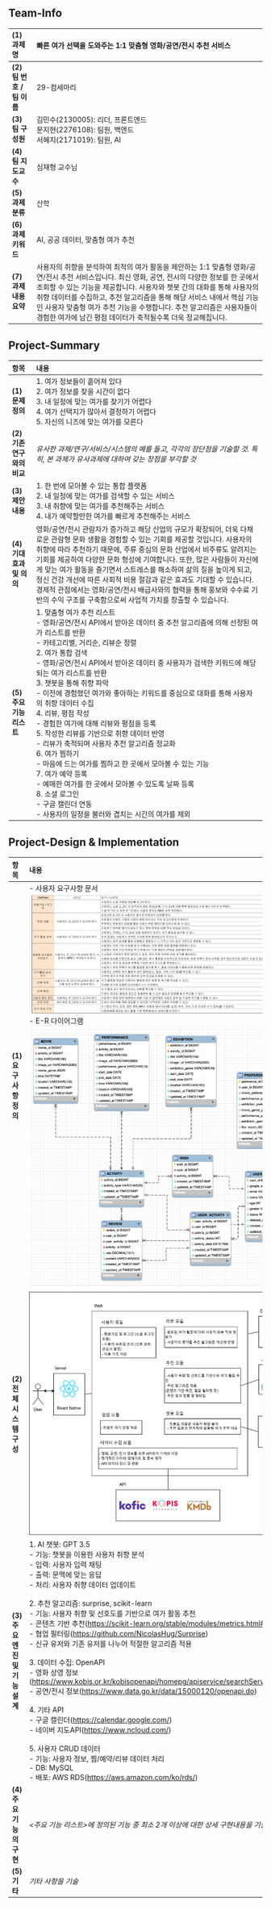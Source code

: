 ## Team-Info


| **(1) 과제명** | 빠른 여가 선택을 도와주는 1:1 맞춤형 영화/공연/전시 추천 서비스 |
|:---|:---|
| **(2) 팀 번호 / 팀 이름** | 29-컴세마리 |
| **(3) 팀 구성원** | 김민수(2130005): 리더, 프론트엔드  <br> 문지현(2276108): 팀원, 백엔드 <br> 서혜지(2171019): 팀원, AI |
| **(4) 팀 지도교수** | 심재형 교수님 |
| **(5) 과제 분류** | 산학 |
| **(6) 과제 키워드** | AI, 공공 데이터, 맞춤형 여가 추천 |
| **(7) 과제 내용 요약** | 사용자의 취향을 분석하여 최적의 여가 활동을 제안하는 1:1 맞춤형 영화/공연/전시 추천 서비스입니다. 최신 영화, 공연, 전시의 다양한 정보를 한 곳에서 조회할 수 있는 기능을 제공합니다. 사용자와 챗봇 간의 대화를 통해 사용자의 취향 데이터를 수집하고, 추천 알고리즘을 통해 해당 서비스 내에서 핵심 기능인 사용자 맞춤형 여가 추천 기능을 수행합니다. 추천 알고리즘은 사용자들이 경험한 여가에 남긴 평점 데이터가 축적될수록 더욱 정교해집니다. |

## Project-Summary

| 항목 | 내용 |
|:---|:---|
| **(1) 문제 정의** | 1. 여가 정보들이 흩어져 있다 <br> 2. 여가 정보를 찾을 시간이 없다 <br> 3. 내 일정에 맞는 여가를 찾기가 어렵다 <br> 4. 여가 선택지가 많아서 결정하기 어렵다 <br> 5. 자신의 니즈에 맞는 여가를 모른다 |
| **(2) 기존 연구와의 비교** | *유사한 과제/연구/서비스/시스템의 예를 들고, 각각의 장단점을 기술할 것. 특히, 본 과제가 유사과제에 대하여 갖는 장점을 부각할 것* |
| **(3) 제안 내용** | 1. 한 번에 모아볼 수 있는 통합 플랫폼 <br> 2. 내 일정에 맞는 여가를 검색할 수 있는 서비스 <br> 3. 내 취향에 맞는 여가를 추천해주는 서비스 <br> 4. 내가 예약할만한 여가를 빠르게 추천해주는 서비스 |
| **(4) 기대효과 및 의의** | 영화/공연/전시 관람자가 증가하고 해당 산업의 규모가 확장되어, 더욱 다채로운 관람형 문화 생활을 경험할 수 있는 기회를 제공할 것입니다. 사용자의 취향에 따라 추천하기 때문에, 주류 중심의 문화 산업에서 비주류도 알려지는 기회를 제공하여 다양한 문화 형성에 기여합니다. 또한, 많은 사람들이 자신에게 맞는 여가 활동을 즐기면서 스트레스를 해소하여 삶의 질을 높이게 되고, 정신 건강 개선에 따른 사회적 비용 절감과 같은 효과도 기대할 수 있습니다. 경제적 관점에서는 영화/공연/전시 배급사와의 협력을 통해 홍보와 수수료 기반의 수익 구조를 구축함으로써 사업적 가치를 창출할 수 있습니다. |
| **(5) 주요 기능 리스트** | 1. 맞춤형 여가 추천 리스트 <br> - 영화/공연/전시 API에서 받아온 데이터 중 추천 알고리즘에 의해 선정된 여가 리스트를 반환 <br> - 카테고리별, 거리순, 리뷰순 정렬 <br> 2. 여가 통합 검색 <br> - 영화/공연/전시 API에서 받아온 데이터 중 사용자가 검색한 키워드에 해당되는 여가 리스트를 반환 <br> 3. 챗봇을 통해 취향 파악 <br> - 이전에 경험했던 여가와 좋아하는 키워드를 중심으로 대화를 통해 사용자의 취향 데이터 수집 <br> 4. 리뷰, 평점 작성 <br> - 경험한 여가에 대해 리뷰와 평점을 등록 <br> 5. 작성한 리뷰를 기반으로 취향 데이터 반영 <br> - 리뷰가 축적되며 사용자 추천 알고리즘 정교화 <br> 6. 여가 찜하기 <br> - 마음에 드는 여가를 찜하고 한 곳에서 모아볼 수 있는 기능 <br> 7. 여가 예약 등록 <br> - 예매한 여가를 한 곳에서 모아볼 수 있도록 날짜 등록 <br> 8. 소셜 로그인 <br> - 구글 캘린더 연동 <br> - 사용자의 일정을 불러와 겹치는 시간의 여가를 제외 |

## Project-Design & Implementation

| 항목 | 내용 |
|:---|:---|
| **(1) 요구사항 정의** | - 사용자 요구사항 문서 <br> <img src="/Images/UserRequirement.png"> - E-R 다이어그램 <br> <img src="/Images/ERD.png"> |
| **(2) 전체 시스템 구성** | <img src="/Images/시스템구조도.svg"> |
| **(3) 주요 엔진 및 기능 설계** | 1. AI 챗봇: GPT 3.5 <br> - 기능: 챗봇을 이용한 사용자 취향 분석 <br> - 입력: 사용자 입력 채팅 <br> - 출력: 문맥에 맞는 응답 <br> - 처리: 사용자 취향 데이터 업데이트 <br><br> 2. 추천 알고리즘: surprise, scikit-learn <br> - 기능: 사용자 취향 및 선호도를 기반으로 여가 활동 추천 <br> - 콘텐츠 기반 추천(https://scikit-learn.org/stable/modules/metrics.html#metrics) <br> - 협업 필터링(https://github.com/NicolasHug/Surprise) <br> - 신규 유저와 기존 유저를 나누어 적절한 알고리즘 적용 <br><br> 3. 데이터 수집: OpenAPI <br> - 영화 상영 정보(https://www.kobis.or.kr/kobisopenapi/homepg/apiservice/searchServiceInfo.do) <br> - 공연/전시 정보(https://www.data.go.kr/data/15000120/openapi.do) <br><br> 4. 기타 API <br> - 구글 캘린더(https://calendar.google.com/) <br> - 네이버 지도API(https://www.ncloud.com/) <br><br> 5. 사용자 CRUD 데이터 <br> - 기능: 사용자 정보, 찜/예약/리뷰 데이터 처리 <br> - DB: MySQL <br> - 배포: AWS RDS(https://aws.amazon.com/ko/rds/) |
| **(4) 주요 기능의 구현** | *<주요 기능 리스트>에 정의된 기능 중 최소 2개 이상에 대한 상세 구현내용을 기술한다.* |
| **(5) 기타** | *기타 사항을 기술* |

